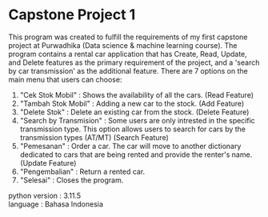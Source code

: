 # Capstone Project 1

This program was created to fulfill the requirements of my first capstone project at Purwadhika (Data science & machine learning course).
The program contains a rental car application that has Create, Read, Update, and Delete features as the primary requirement of the project,
and a 'search by car transmission' as the additional feature. There are 7 options on the main menu that users can choose:  

1. "Cek Stok Mobil"     : Shows the availability of all the cars. (Read Feature)
2. "Tambah Stok Mobil"  : Adding a new car to the stock. (Add Feature) 
3. "Delete Stok"        : Delete an existing car from the stock. (Delete Feature)
4. "Search by Transmision" : Some users are only intrested in the specific transmission type. This option allows users to search for cars by the transmission types (AT/MT) (Search Feature)
5. "Pemesanan"          : Order a car. The car will move to another dictionary dedicated to cars that are being rented and provide the renter's name. (Update Feature)
6. "Pengembalian"       : Return a rented car.
7. "Selesai"            : Closes the program.


python version  : 3.11.5  
language        : Bahasa Indonesia
